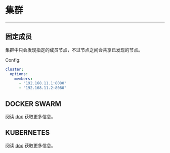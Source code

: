 # 集群

---

## 固定成员

集群中只会发现指定的成员节点，不过节点之间会共享已发现的节点。

Config:

```yaml
cluster:
  options:
    members:
      - "192.168.11.1:8080"
      - "192.168.11.2:8080"
```

## DOCKER SWARM

阅读 [doc](https://github.com/aacfactory/fns-contrib/tree/main/cluster/swarm) 获取更多信息。

## KUBERNETES

阅读 [doc](https://github.com/aacfactory/fns-contrib/tree/main/cluster/kubernetes) 获取更多信息。